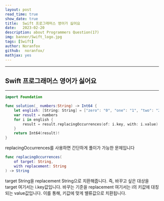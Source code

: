```yaml
---
layout: post
read_time: true
show_date: true
title:  Swift 프로그래머스 영어가 싫어요
date:   2023-02-20
description: about Programmers Question(17)
img: banner/Swift_logo.jpg
tags: [Swift]
author: Noranfox
github:  noranfox/
mathjax: yes
---
```


---
## Swift 프로그래머스 영어가 싫어요
---

```swift
import Foundation

func solution(_ numbers:String) -> Int64 {
    let english: [String: String] = ["zero": "0", "one": "1", "two": "2", "three": "3", "four": "4", "five": "5", "six": "6", "seven": "7", "eight": "8", "nine": "9" ]
    var result = numbers
    for i in english {
        result = result.replacingOccurrences(of: i.key, with: i.value)
    }
    return Int64(result)!
}
```

replacingOccurrences를 사용하면 간단하게 풀이가 가능한 문제입니다</br>


```swift
func replacingOccurrences(
    of target: String,
    with replacement: String
) -> String
```
target String을 replacement String으로 치환해줍니다.
즉, 바꾸고 싶은 대상을 target 여기서는 i.key값입니다. 바꾸는 기준을 replacement 여기서는 i의 키값에 대칭되는 value값입니다.
이를 통해, 키값에 맞게 밸류값으로 치환됩니다.